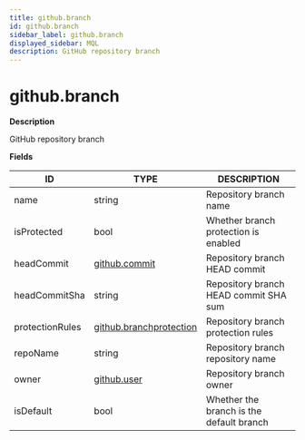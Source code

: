 ```yaml
---
title: github.branch
id: github.branch
sidebar_label: github.branch
displayed_sidebar: MQL
description: GitHub repository branch
---
```


# github.branch

**Description**

GitHub repository branch

**Fields**

| ID              | TYPE                                                  | DESCRIPTION                              |
| --------------- | ----------------------------------------------------- | ---------------------------------------- |
| name            | string                                                | Repository branch name                   |
| isProtected     | bool                                                  | Whether branch protection is enabled     |
| headCommit      | [github.commit](github.commit.md)                     | Repository branch HEAD commit            |
| headCommitSha   | string                                                | Repository branch HEAD commit SHA sum    |
| protectionRules | [github.branchprotection](github.branchprotection.md) | Repository branch protection rules       |
| repoName        | string                                                | Repository branch repository name        |
| owner           | [github.user](github.user.md)                         | Repository branch owner                  |
| isDefault       | bool                                                  | Whether the branch is the default branch |
